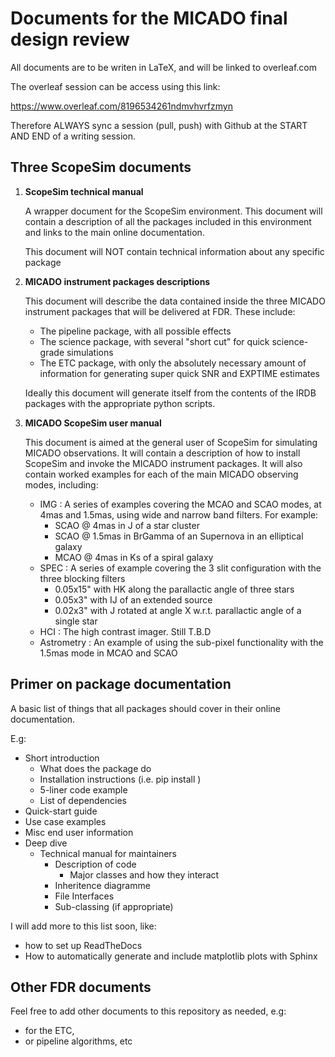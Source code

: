 # Documents for the MICADO final design review

All documents are to be writen in LaTeX, and will be linked to overleaf.com

The overleaf session can be access using this link:

https://www.overleaf.com/8196534261ndmvhvrfzmyn

Therefore ALWAYS sync a session (pull, push) with Github at the START AND END
of a writing session. 


## Three ScopeSim documents

1. **ScopeSim technical manual**
   
   A wrapper document for the ScopeSim environment. This document will contain
   a description of all the packages included in this environment and links to
   the main online documentation. 
   
   This document will NOT contain technical information about any specific 
   package
   
2. **MICADO instrument packages descriptions**

   This document will describe the data contained inside the three MICADO 
   instrument packages that will be delivered at FDR. These include:
   
   - The pipeline package, with all possible effects
   - The science package, with several "short cut" for quick science-grade 
     simulations
   - The ETC package, with only the absolutely necessary amount of information
     for generating super quick SNR and EXPTIME estimates
     
   Ideally this document will generate itself from the contents of the IRDB
   packages with the appropriate python scripts.
     
3. **MICADO ScopeSim user manual**

   This document is aimed at the general user of ScopeSim for simulating MICADO
   observations. It will contain a description of how to install ScopeSim and
   invoke the MICADO instrument packages. It will also contain worked examples
   for each of the main MICADO observing modes, including:
   
   - IMG : A series of examples covering the MCAO and SCAO modes, at 4mas and 
     1.5mas, using wide and narrow band filters. For example:
     - SCAO @ 4mas in J of a star cluster
     - SCAO @ 1.5mas in BrGamma of an Supernova in an elliptical galaxy
     - MCAO @ 4mas in Ks of a spiral galaxy
   - SPEC : A series of example covering the 3 slit configuration with the 
     three blocking filters
     - 0.05x15" with HK along the parallactic angle of three stars
     - 0.05x3" with IJ of an extended source
     - 0.02x3" with J rotated at angle X w.r.t. parallactic angle of a single 
       star
   - HCI : The high contrast imager. Still T.B.D
   - Astrometry : An example of using the sub-pixel functionality with the
     1.5mas mode in MCAO and SCAO

## Primer on package documentation

A basic list of things that all packages should cover in their online 
documentation.

E.g:
- Short introduction
    - What does the package do
    - Installation instructions (i.e. pip install <pkg-name>)
    - 5-liner code example
    - List of dependencies
- Quick-start guide
- Use case examples
- Misc end user information
- Deep dive
    - Technical manual for maintainers
        - Description of code
            - Major classes and how they interact   
        - Inheritence diagramme
        - File Interfaces
        - Sub-classing (if appropriate)
        
I will add more to this list soon, like:
- how to set up ReadTheDocs
- How to automatically generate and include matplotlib plots with Sphinx          

## Other FDR documents

Feel free to add other documents to this repository as needed, e.g: 
- for the ETC, 
- or pipeline algorithms, etc
    

 
    
   
     
       
